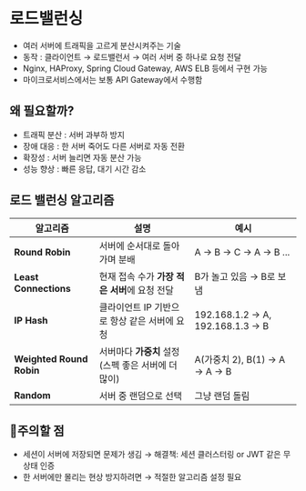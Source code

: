 # 로드밸런싱
- 여러 서버에 트래픽을 고르게 분산시켜주는 기술
- 동작 : 클라이언트 → 로드밸런서 → 여러 서버 중 하나로 요청 전달
- Nginx, HAProxy, Spring Cloud Gateway, AWS ELB 등에서 구현 가능
- 마이크로서비스에서는 보통 API Gateway에서 수행함

## 왜 필요할까?
- 트래픽 분산 : 서버 과부하 방지
- 장애 대응 : 한 서버 죽어도 다른 서버로 자동 전환
- 확장성 : 서버 늘리면 자동 분산 가능
- 성능 향상 : 빠른 응답, 대기 시간 감소

## 로드 밸런싱 알고리즘

| 알고리즘                     | 설명                               | 예시                               |
| ------------------------ | -------------------------------- | -------------------------------- |
| **Round Robin**          | 서버에 순서대로 돌아가며 분배                 | A → B → C → A → B ...            |
| **Least Connections**    | 현재 접속 수가 **가장 적은 서버**에 요청 전달     | B가 놀고 있음 → B로 보냄                 |
| **IP Hash**              | 클라이언트 IP 기반으로 항상 같은 서버에 요청       | 192.168.1.2 → A, 192.168.1.3 → B |
| **Weighted Round Robin** | 서버마다 **가중치** 설정 (스펙 좋은 서버에 더 많이) | A(가중치 2), B(1) → A → A → B       |
| **Random**               | 서버 중 랜덤으로 선택                     | 그냥 랜덤 돌림                         |



## 🧯주의할 점
- 세션이 서버에 저장되면 문제가 생김 → 해결책: 세션 클러스터링 or JWT 같은 무상태 인증
- 한 서버에만 몰리는 현상 방지하려면 → 적절한 알고리즘 설정 필요